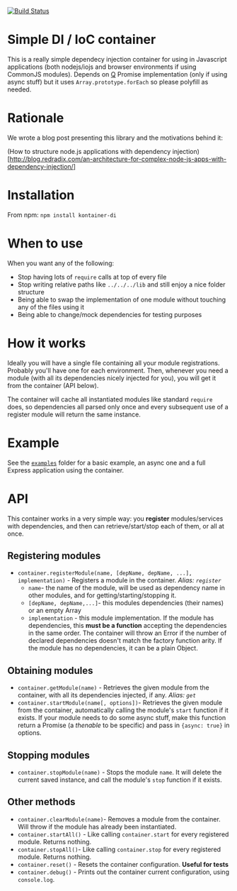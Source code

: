 [![Build Status](https://travis-ci.org/redradix/kontainer.svg?branch=master)](https://travis-ci.org/redradix/kontainer)

# Simple DI / IoC container

This is a really simple dependecy injection container for using in Javascript applications (both nodejs/iojs and browser environments if using CommonJS modules). Depends on [Q](https://www.npmjs.com/package/q) Promise implementation (only if using async stuff) but it uses `Array.prototype.forEach` so please polyfill as needed.

# Rationale
We wrote a blog post presenting this library and the motivations behind it:

(How to structure node.js applications with dependency injection)[http://blog.redradix.com/an-architecture-for-complex-node-js-apps-with-dependency-injection/]

# Installation
From npm:
`npm install kontainer-di`

# When to use
When you want any of the following:

* Stop having lots of `require` calls at top of every file
* Stop writing relative paths like `../../../lib` and still enjoy a nice folder structure
* Being able to swap the implementation of one module without touching any of the files using it
* Being able to change/mock dependencies for testing purposes

# How it works
Ideally you will have a single file containing all your module registrations. Probably you'll have one for each environment. Then, whenever you need a module (with all its dependencies nicely injected for you), you will get it from the container (API below).

The container will cache all instantiated modules like standard `require` does, so dependencies all parsed only once and every subsequent use of a register module will return the same instance.

# Example
See the [`examples`](https://github.com/redradix/kontainer/tree/master/examples) folder for a basic example, an async one and a full Express application using the container.

# API

This container works in a very simple way: you **register** modules/services with dependencies, and then can retrieve/start/stop each of them, or all at once.

## Registering modules

* `container.registerModule(name, [depName, depName, ...], implementation)` - Registers a module in the container. *Alias: `register`*
  * `name`- the name of the module, will be used as dependency name in other modules, and for getting/starting/stopping it.
  * `[depName, depName,...]`- this modules dependencies (their names) or an empty Array
  * `implementation` - this module implementation. If the module has dependencies, this **must be a function** accepting the dependencies in the same order. The container will throw an Error if the number of declared dependencies doesn't match the factory function arity. If the module has no dependencies, it can be a plain Object.

## Obtaining modules
* `container.getModule(name)` - Retrieves the given module from the container, with all its dependencies injected, if any. *Alias: `get`*
* `container.startModule(name[, options])`- Retrieves the given module from the container, automatically calling the module's `start` function if it exists. If your module needs to do some async stuff, make this function return a Promise (a *thenable* to be specific) and pass in `{async: true}` in options.

## Stopping modules
* `container.stopModule(name)` - Stops the module `name`. It will delete the current saved instance, and call the module's `stop` function if it exists. 

## Other methods
* `container.clearModule(name)`- Removes a module from the container. Will throw if the module has already been instantiated.
* `container.startAll()` - Like calling `container.start` for every registered module. Returns nothing.
* `container.stopAll()`- Like calling `container.stop` for every registered module. Returns nothing.
* `container.reset()` - Resets the container configuration. **Useful for tests**
* `container.debug()` - Prints out the container current configuration, using `console.log`.

